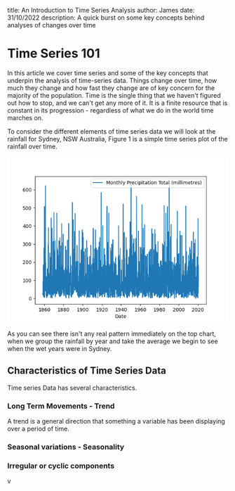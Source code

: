 title: An Introduction to Time Series Analysis
author: James
date: 31/10/2022
description: A quick burst on some key concepts behind analyses of changes over time

# Time Series 101

In this article we cover time series and some of the key concepts that underpin the analysis of time-series data. Things change over time, how much they change and how fast they change are of key concern for the majority of the population. Time is the single thing that we haven't figured out how to stop, and we can't get any more of it. It is a finite resource that is constant in its progression - regardless of what we do in the world time marches on. 

To consider the different elements of time series data we will look at the rainfall for Sydney, NSW Australia, Figure 1 is a simple time series plot of the rainfall over time. 

![Image 1](/static/images/rain_time_timeseries.png "Figure 1")

As you can see there isn't any real pattern immediately on the top chart, when we group the rainfall by year and take the average we begin to see when the wet years were in Sydney.


## Characteristics of Time Series Data 

Time series Data has several characteristics. 

### Long Term Movements - Trend 

A trend is a general direction that something a variable has been displaying over a period of time. 

### Seasonal variations - Seasonality 


### Irregular or cyclic components

v
